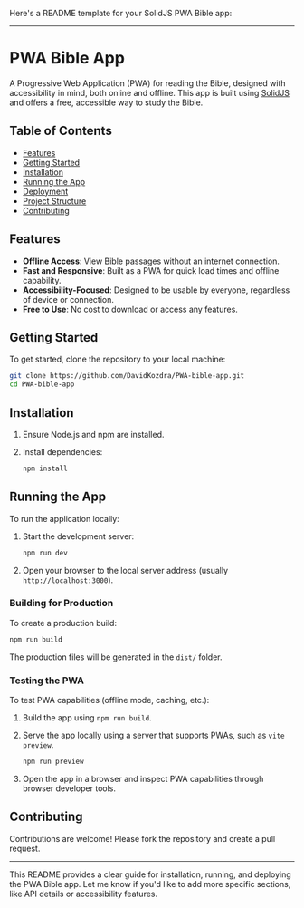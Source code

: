 Here's a README template for your SolidJS PWA Bible app:

---

# PWA Bible App

A Progressive Web Application (PWA) for reading the Bible, designed with accessibility in mind, both online and offline. This app is built using [SolidJS](https://solidjs.com/) and offers a free, accessible way to study the Bible.

## Table of Contents

- [Features](#features)
- [Getting Started](#getting-started)
- [Installation](#installation)
- [Running the App](#running-the-app)
- [Deployment](#deployment)
- [Project Structure](#project-structure)
- [Contributing](#contributing)

## Features

- **Offline Access**: View Bible passages without an internet connection.
- **Fast and Responsive**: Built as a PWA for quick load times and offline capability.
- **Accessibility-Focused**: Designed to be usable by everyone, regardless of device or connection.
- **Free to Use**: No cost to download or access any features.

## Getting Started

To get started, clone the repository to your local machine:

```bash
git clone https://github.com/DavidKozdra/PWA-bible-app.git
cd PWA-bible-app
```

## Installation

1. Ensure Node.js and npm are installed.
2. Install dependencies:

   ```bash
   npm install
   ```

## Running the App

To run the application locally:

1. Start the development server:

   ```bash
   npm run dev
   ```

2. Open your browser to the local server address (usually `http://localhost:3000`).

### Building for Production

To create a production build:

```bash
npm run build
```

The production files will be generated in the `dist/` folder.

### Testing the PWA

To test PWA capabilities (offline mode, caching, etc.):

1. Build the app using `npm run build`.
2. Serve the app locally using a server that supports PWAs, such as `vite preview`.

   ```bash
   npm run preview
   ```

3. Open the app in a browser and inspect PWA capabilities through browser developer tools.


## Contributing

Contributions are welcome! Please fork the repository and create a pull request.

---

This README provides a clear guide for installation, running, and deploying the PWA Bible app. Let me know if you'd like to add more specific sections, like API details or accessibility features.
